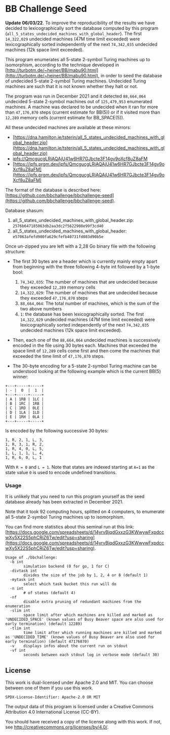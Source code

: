 # BB Challenge Seed

**Update 06/03/22**. To improve the reproducibility of the results we have decided to lexicographically sort the database computed by this program (`all_5_states_undecided_machines_with_global_header`). The first `14,322,029` undecided machines (47M time limit exceeded) were lexicographically sorted independently of the next `74,342,035` undecided machines (12k space limit exceeded). 

This program enumerates all 5-state 2-symbol Turing machines up to isomorphism, according to the technique developed in [http://turbotm.de/~heiner/BB/mabu90.html](http://turbotm.de/~heiner/BB/mabu90.html), in order to seed the database of undecided 5-state 2-symbol Turing machines. Undecided Turing machines are such that it is not known whether they halt or not.

The program was run in December 2021 and it detected `88,664,064` undecided 5-state 2-symbol machines out of `125,479,953` enumerated machines. A machine was declared to be undecided when it ran for more than `47,176,870` steps (current estimate for BB(5)) or if it visited more than `12,289` memory cells (current estimate for BB_SPACE(5)).

All these undecided machines are available at these mirrors: 

- [https://dna.hamilton.ie/tsterin/all_5_states_undecided_machines_with_global_header.zip](https://dna.hamilton.ie/tsterin/all_5_states_undecided_machines_with_global_header.zip)
- [ipfs://QmcgucgLRjAQAjU41w6HR7GJbcte3F14gv9oXcf8uZ8aFM](ipfs://QmcgucgLRjAQAjU41w6HR7GJbcte3F14gv9oXcf8uZ8aFM)
- [https://ipfs.prgm.dev/ipfs/QmcgucgLRjAQAjU41w6HR7GJbcte3F14gv9oXcf8uZ8aFM](https://ipfs.prgm.dev/ipfs/QmcgucgLRjAQAjU41w6HR7GJbcte3F14gv9oXcf8uZ8aFM)

The format of the database is described here: [https://github.com/bbchallenge/bbchallenge-seed](https://github.com/bbchallenge/bbchallenge-seed).

Database shasum: 
  1. all_5_states_undecided_machines_with_global_header.zip: `2576b647185063db2aa3dc2f5622908e99f3cd40`
  2. all_5_states_undecided_machines_with_global_header: `e57063afefd900fa629cfefb40731fd083d90b5e`

Once un-zipped you are left with a 2,28 Go binary file with the following structure:

- The first 30 bytes are a header which is currently mainly empty apart from beginning with the three following 4-byte int followed by a 1-byte bool:
  1. `74,342,035`: The number of machines that are undecided because they exceeded `12,289` memory cells
  2. `14,322,029`: The number of machines that are undecided because they exceeded `47,176,870` steps
  3. `88,664,064`: The total number of machines, which is the sum of the two above numbers
  4. `1`: the database has been lexicographically sorted. The first `14,322,029` undecided machines (47M time limit exceeded) were lexicographically sorted independently of the next `74,342,035` undecided machines (12k space limit exceeded). 



- Then, each one of the `88,664,064` undecided machines is successively encoded in the file using 30 bytes each. Machines that exceeded the space limit of `12,289` cells come first and then come the machines that exceeded the time limit of `47,176,870` steps.
- The 30-byte encoding for a 5-state 2-symbol Turing machine can be understood looking at the following example which is the current BB(5) winner:

```
+---+-----+-----+
| - |  0  |  1  |
+---+-----+-----+
| A | 1RB | 1LC |
| B | 1RC | 1RB |
| C | 1RD | 0LE |
| D | 1LA | 1LD |
| E | 1RH | 0LA |
+---+-----+-----+
```

Is encoded by the following successive 30 bytes:

```
1, R, 2, 1, L, 3,
1, R, 3, 1, R, 2,
1, R, 4, 0, L, 5,
1, L, 1, 1, L, 4,
1, R, 6, 0, L, 1
```

With `R = 0` and `L = 1`. Note that states are indexed starting at `A=1` as the state value `0` is used to encode undefined transitions.

### Usage

It is unlikely that you need to run this program yourself as the seed database already has been extracted in December 2021. 

Note that it took 92 computing hours, splitted on 4 computers, to enumerate all 5-state 2-symbol Turing machines up to isomorphism. 

You can find more statistics about this seminal run at this link: [https://docs.google.com/spreadsheets/d/14yrvBjqdGxxzG3KWwywFxpdccwXy5X22S5phCRiZ6Tw/edit?usp=sharing](https://docs.google.com/spreadsheets/d/14yrvBjqdGxxzG3KWwywFxpdccwXy5X22S5phCRiZ6Tw/edit?usp=sharing).


```
Usage of ./bbchallenge:
  -b int
    	simulation backend (0 for go, 1 for C)
  -divtask int
    	divides the size of the job by 1, 2, 4 or 8 (default 1)
  -mytask int
    	select which task bucket this run will do
  -n int
    	# of states (default 4)
  -nf
    	disable extra pruning of redundant machines from the enumeration
  -slim int
    	space limit after which machines are killed and marked as 'UNDECIDED_SPACE' (known values of Busy Beaver space are also used for early termination) (default 12289)
  -tlim int
    	time limit after which running machines are killed and marked as 'UNDECIDED_TIME' (known values of Busy Beaver are also used for early termination) (default 47176870)
  -v	displays infos about the current run on stdout
  -vf int
    	seconds between each stdout log in verbose mode (default 30)
```

## License

This work is dual-licensed under Apache 2.0 and MIT.
You can choose between one of them if you use this work.

`SPDX-License-Identifier: Apache-2.0 OR MIT`

The output data of this program is licensed under a
Creative Commons Attribution 4.0 International License (CC-BY).

You should have received a copy of the license along with this
work. If not, see <http://creativecommons.org/licenses/by/4.0/>.


